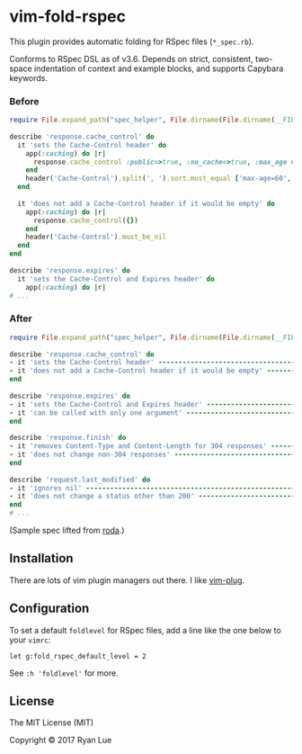 vim-fold-rspec
==============

This plugin provides automatic folding for RSpec files (`*_spec.rb`).

Conforms to RSpec DSL as of v3.6. Depends on strict, consistent, two-space indentation of context and example blocks, and supports Capybara keywords.

### Before

```ruby
require File.expand_path("spec_helper", File.dirname(File.dirname(__FILE__)))     
                                                                                  
describe 'response.cache_control' do                                              
  it 'sets the Cache-Control header' do                                           
    app(:caching) do |r|                                                          
      response.cache_control :public=>true, :no_cache=>true, :max_age => 60       
    end                                                                           
    header('Cache-Control').split(', ').sort.must_equal ['max-age=60', 'no-cache'>
  end                                                                             
                                                                                  
  it 'does not add a Cache-Control header if it would be empty' do                
    app(:caching) do |r|                                                          
      response.cache_control({})                                                  
    end                                                                           
    header('Cache-Control').must_be_nil                                           
  end                                                                             
end                                                                               
                                                                                  
describe 'response.expires' do                                                    
  it 'sets the Cache-Control and Expires header' do                               
    app(:caching) do |r|                                                          
# ...
```

### After

```ruby
require File.expand_path("spec_helper", File.dirname(File.dirname(__FILE__)))
                                                                                
describe 'response.cache_control' do
- it 'sets the Cache-Control header' ------------------------------------- [4] -
- it 'does not add a Cache-Control header if it would be empty' ---------- [4] -
end
                                                                                
describe 'response.expires' do
- it 'sets the Cache-Control and Expires header' ------------------------- [5] -
- it 'can be called with only one argument' ------------------------------ [5] -
end
                                                                                
describe 'response.finish' do
- it 'removes Content-Type and Content-Length for 304 responses' --------- [6] -
- it 'does not change non-304 responses' --------------------------------- [6] -
end
                                                                                
describe 'request.last_modified' do
- it 'ignores nil' ------------------------------------------------------- [4] -
- it 'does not change a status other than 200' --------------------------- [7] -
end
# ...
```

(Sample spec lifted from [roda](https://github.com/jeremyevans/roda).)

Installation
------------

There are lots of vim plugin managers out there. I like [vim-plug](https://github.com/junegunn/vim-plug).

Configuration
-------------

To set a default `foldlevel` for RSpec files, add a line like the one below to your `vimrc`:

```viml
let g:fold_rspec_default_level = 2
```

See `:h 'foldlevel'` for more.

License
-------

The MIT License (MIT)

Copyright © 2017 Ryan Lue

